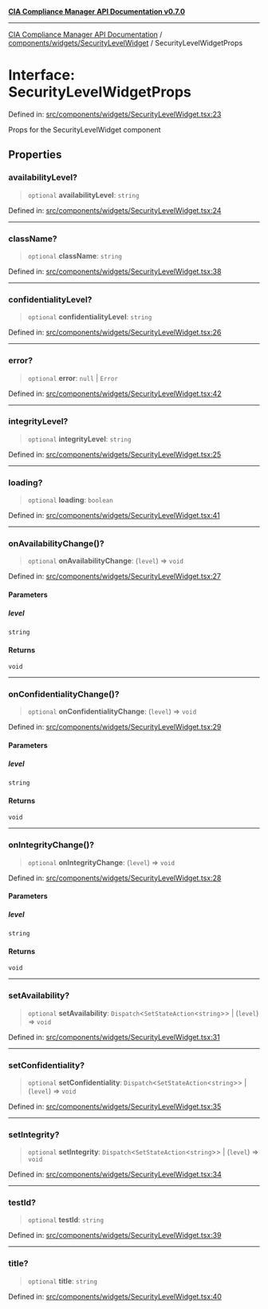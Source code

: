 [**CIA Compliance Manager API Documentation v0.7.0**](../../../../README.md)

***

[CIA Compliance Manager API Documentation](../../../../modules.md) / [components/widgets/SecurityLevelWidget](../README.md) / SecurityLevelWidgetProps

# Interface: SecurityLevelWidgetProps

Defined in: [src/components/widgets/SecurityLevelWidget.tsx:23](https://github.com/Hack23/cia-compliance-manager/blob/a904e43458f81faf7066f9da9fc149cc9f6e236d/src/components/widgets/SecurityLevelWidget.tsx#L23)

Props for the SecurityLevelWidget component

## Properties

### availabilityLevel?

> `optional` **availabilityLevel**: `string`

Defined in: [src/components/widgets/SecurityLevelWidget.tsx:24](https://github.com/Hack23/cia-compliance-manager/blob/a904e43458f81faf7066f9da9fc149cc9f6e236d/src/components/widgets/SecurityLevelWidget.tsx#L24)

***

### className?

> `optional` **className**: `string`

Defined in: [src/components/widgets/SecurityLevelWidget.tsx:38](https://github.com/Hack23/cia-compliance-manager/blob/a904e43458f81faf7066f9da9fc149cc9f6e236d/src/components/widgets/SecurityLevelWidget.tsx#L38)

***

### confidentialityLevel?

> `optional` **confidentialityLevel**: `string`

Defined in: [src/components/widgets/SecurityLevelWidget.tsx:26](https://github.com/Hack23/cia-compliance-manager/blob/a904e43458f81faf7066f9da9fc149cc9f6e236d/src/components/widgets/SecurityLevelWidget.tsx#L26)

***

### error?

> `optional` **error**: `null` \| `Error`

Defined in: [src/components/widgets/SecurityLevelWidget.tsx:42](https://github.com/Hack23/cia-compliance-manager/blob/a904e43458f81faf7066f9da9fc149cc9f6e236d/src/components/widgets/SecurityLevelWidget.tsx#L42)

***

### integrityLevel?

> `optional` **integrityLevel**: `string`

Defined in: [src/components/widgets/SecurityLevelWidget.tsx:25](https://github.com/Hack23/cia-compliance-manager/blob/a904e43458f81faf7066f9da9fc149cc9f6e236d/src/components/widgets/SecurityLevelWidget.tsx#L25)

***

### loading?

> `optional` **loading**: `boolean`

Defined in: [src/components/widgets/SecurityLevelWidget.tsx:41](https://github.com/Hack23/cia-compliance-manager/blob/a904e43458f81faf7066f9da9fc149cc9f6e236d/src/components/widgets/SecurityLevelWidget.tsx#L41)

***

### onAvailabilityChange()?

> `optional` **onAvailabilityChange**: (`level`) => `void`

Defined in: [src/components/widgets/SecurityLevelWidget.tsx:27](https://github.com/Hack23/cia-compliance-manager/blob/a904e43458f81faf7066f9da9fc149cc9f6e236d/src/components/widgets/SecurityLevelWidget.tsx#L27)

#### Parameters

##### level

`string`

#### Returns

`void`

***

### onConfidentialityChange()?

> `optional` **onConfidentialityChange**: (`level`) => `void`

Defined in: [src/components/widgets/SecurityLevelWidget.tsx:29](https://github.com/Hack23/cia-compliance-manager/blob/a904e43458f81faf7066f9da9fc149cc9f6e236d/src/components/widgets/SecurityLevelWidget.tsx#L29)

#### Parameters

##### level

`string`

#### Returns

`void`

***

### onIntegrityChange()?

> `optional` **onIntegrityChange**: (`level`) => `void`

Defined in: [src/components/widgets/SecurityLevelWidget.tsx:28](https://github.com/Hack23/cia-compliance-manager/blob/a904e43458f81faf7066f9da9fc149cc9f6e236d/src/components/widgets/SecurityLevelWidget.tsx#L28)

#### Parameters

##### level

`string`

#### Returns

`void`

***

### setAvailability?

> `optional` **setAvailability**: `Dispatch`\<`SetStateAction`\<`string`\>\> \| (`level`) => `void`

Defined in: [src/components/widgets/SecurityLevelWidget.tsx:31](https://github.com/Hack23/cia-compliance-manager/blob/a904e43458f81faf7066f9da9fc149cc9f6e236d/src/components/widgets/SecurityLevelWidget.tsx#L31)

***

### setConfidentiality?

> `optional` **setConfidentiality**: `Dispatch`\<`SetStateAction`\<`string`\>\> \| (`level`) => `void`

Defined in: [src/components/widgets/SecurityLevelWidget.tsx:35](https://github.com/Hack23/cia-compliance-manager/blob/a904e43458f81faf7066f9da9fc149cc9f6e236d/src/components/widgets/SecurityLevelWidget.tsx#L35)

***

### setIntegrity?

> `optional` **setIntegrity**: `Dispatch`\<`SetStateAction`\<`string`\>\> \| (`level`) => `void`

Defined in: [src/components/widgets/SecurityLevelWidget.tsx:34](https://github.com/Hack23/cia-compliance-manager/blob/a904e43458f81faf7066f9da9fc149cc9f6e236d/src/components/widgets/SecurityLevelWidget.tsx#L34)

***

### testId?

> `optional` **testId**: `string`

Defined in: [src/components/widgets/SecurityLevelWidget.tsx:39](https://github.com/Hack23/cia-compliance-manager/blob/a904e43458f81faf7066f9da9fc149cc9f6e236d/src/components/widgets/SecurityLevelWidget.tsx#L39)

***

### title?

> `optional` **title**: `string`

Defined in: [src/components/widgets/SecurityLevelWidget.tsx:40](https://github.com/Hack23/cia-compliance-manager/blob/a904e43458f81faf7066f9da9fc149cc9f6e236d/src/components/widgets/SecurityLevelWidget.tsx#L40)
